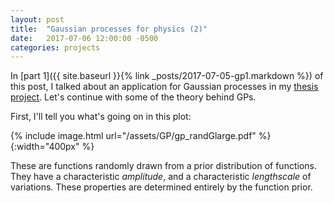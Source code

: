 ```yaml
---
layout: post
title:  "Gaussian processes for physics (2)"
date:   2017-07-06 12:00:00 -0500
categories: projects
---
```


In [part 1]({{ site.baseurl }}{% link _posts/2017-07-05-gp1.markdown %}) of this post, I talked about an application for Gaussian processes in my [thesis project](https://arxiv.org/abs/1704.06142).  Let's continue with some of the theory behind GPs.

First, I'll tell you what's going on in this plot:

{% include image.html url="/assets/GP/gp_randGlarge.pdf" %}{:width="400px" %}

These are functions randomly drawn from a prior distribution of functions.  They have a characteristic *amplitude*, and a characteristic *lengthscale* of variations.  These properties are determined entirely by the function prior.

